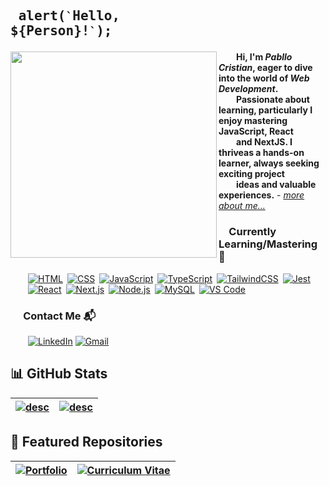 ## <pre> alert(`` ` ``Hello, ${Person}!`` ` ``); </pre>
<img src="https://user-images.githubusercontent.com/74038190/212750996-938b257b-266c-45a7-9af7-655341c0f58b.gif" align="left" width="330px"> &emsp;&emsp;<b>Hi, I'm _Pabllo Cristian_, eager to dive into the world of _Web Development_.<br />&emsp;&emsp;Passionate about learning, particularly I enjoy mastering JavaScript, React<br />&emsp;&emsp;and NextJS. I thriveas a hands-on learner, always seeking exciting project<br />&emsp;&emsp;ideas and valuable experiences.</b> - <a href="https://ikpc.github.io/portfolio/"><i>more about me...</i></a>


### &emsp;Currently Learning/Mastering 🔧
&emsp;&emsp;<a href="https://skillicons.dev" title="HTML"><img src="https://skillicons.dev/icons?i=html" alt="HTML"/></a>&ensp;<a href="https://skillicons.dev" title="CSS"><img src="https://skillicons.dev/icons?i=css" alt="CSS"/></a>&ensp;<a href="https://skillicons.dev" title="JavaScript"><img src="https://skillicons.dev/icons?i=js" alt="JavaScript"/></a>&ensp;<a href="https://skillicons.dev" title="TypeScript"><img src="https://skillicons.dev/icons?i=ts" alt="TypeScript"/></a>&ensp;<a href="https://skillicons.dev" title="TailwindCSS"><img src="https://skillicons.dev/icons?i=tailwind" alt="TailwindCSS"/></a>&ensp;<a href="https://skillicons.dev" title="Jest"><img src="https://skillicons.dev/icons?i=jest" alt="Jest"/></a><br/>
&emsp;&emsp;<a href="https://skillicons.dev" title="React"><img src="https://skillicons.dev/icons?i=react" alt="React"/></a>&ensp;<a href="https://skillicons.dev" title="Next.js"><img src="https://skillicons.dev/icons?i=next" alt="Next.js"/></a>&ensp;<a href="https://skillicons.dev" title="Node.js"><img src="https://skillicons.dev/icons?i=nodejs" alt="Node.js"/></a>&ensp;<a href="https://skillicons.dev" title="MySQL"><img src="https://skillicons.dev/icons?i=mysql" alt="MySQL"/></a>&ensp;<a href="https://skillicons.dev" title="VS Code"><img src="https://skillicons.dev/icons?i=vscode" alt="VS Code"/></a><br/>

### &emsp; Contact Me 📬
  &emsp;&emsp;[![LinkedIn](https://skillicons.dev/icons?i=linkedin)](https://www.linkedin.com/in/pabllo-cristian-f-a926062b3)
  [![Gmail](https://skillicons.dev/icons?i=gmail)](mailto:pabllo.dev@gmail.com)<br/>

## 📊 GitHub Stats 
| <a href="https://github.com/IkPc?tab=repositories"><picture> <source media="(prefers-color-scheme: dark)"  align="center" srcset="https://github-readme-stats.vercel.app/api?username=IkPc&show_icons=true&theme=tokyonight"/><img alt="desc" src="https://github-readme-stats.vercel.app/api?username=IkPc&show_icons=true&theme=default"/></picture></a> | <a href="https://github.com/IkPc?tab=repositories"><picture><source media="(prefers-color-scheme: dark)"  align="center" srcset="https://github-readme-stats.vercel.app/api/top-langs?username=IkPc&layout=compact&theme=tokyonight"/><img alt="desc" src="https://github-readme-stats.vercel.app/api/top-langs?username=IkPc&layout=compact&theme=default"/> </picture></a> |
| ------------- | ------------- |

## 📂 Featured Repositories
| <a href="https://github.com/IkPc/portfolio"><picture> <source media="(prefers-color-scheme: dark)" srcset="https://github-readme-stats.vercel.app/api/pin/?username=IkPc&repo=portfolio&theme=tokyonight"/><img alt="Portfolio" src="https://github-readme-stats.vercel.app/api/pin/?username=IkPc&repo=portfolio&theme=default"/></picture></a> | <a href="https://github.com/IkPc/Curriculum-Vitae"><picture> <source media="(prefers-color-scheme: dark)" srcset="https://github-readme-stats.vercel.app/api/pin/?username=IkPc&repo=Curriculum-Vitae&theme=tokyonight"/><img alt="Curriculum Vitae" src="https://github-readme-stats.vercel.app/api/pin/?username=IkPc&repo=Curriculum-Vitae&theme=default"/></picture></a> |
| ------------- | ------------- |
<!--learn design patterns-->
